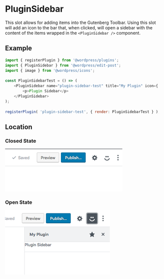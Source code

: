 # PluginSidebar

This slot allows for adding items into the Gutenberg Toolbar.
Using this slot will add an icon to the bar that, when clicked, will open a sidebar with the content of the items wrapped in the `<PluginSidebar />` component.

## Example

```js
import { registerPlugin } from '@wordpress/plugins';
import { PluginSidebar } from '@wordpress/edit-post';
import { image } from '@wordpress/icons';

const PluginSidebarTest = () => (
	<PluginSidebar name="plugin-sidebar-test" title="My Plugin" icon={ image }>
		<p>Plugin Sidebar</p>
	</PluginSidebar>
);

registerPlugin( 'plugin-sidebar-test', { render: PluginSidebarTest } );
```

## Location

### Closed State

![Closed State](https://raw.githubusercontent.com/WordPress/gutenberg/master/docs/designers-developers/assets/plugin-sidebar-closed-state.png?raw=true)

### Open State

![Open State](https://raw.githubusercontent.com/WordPress/gutenberg/master/docs/designers-developers//assets/plugin-sidebar-open-state.png?raw=true)
